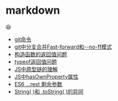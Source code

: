 # markdown

:laughing:

- [git命令](./git.md)
- [git中分支合并Fast-forward和--no-ff模式](./merge_in_git.md)
- [构造函数的返回值问题](./构造函数的返回值.md)
- [typeof返回值问题](./typeof.md)
- [JS中原型链的理解](./原型链.md)
- [JS中hasOwnProperty属性](./hasOwnProperty.md)
- [ES6 ...rest 剩余参数](./剩余参数rest.md)
- [String( )和 .toString( )的异同](./String()和.toString().md)
